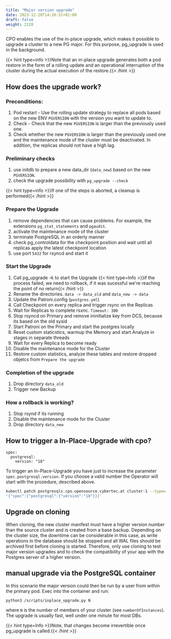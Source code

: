 ```yaml
---
title: "Major version upgrade"
date: 2023-12-28T14:26:51+01:00
draft: false
weight: 2120
---
```


CPO enables the use of the in-place upgrade, which makes it possible to upgrade a cluster to a new PG major. For this purpose, pg_upgrade is used in the background.

{{< hint type=info >}}Note that an in-place upgrade generates both a pod restore in the form of a rolling update and an operational interruption of the cluster during the actual execution of the restore.{{< /hint >}}


## How does the upgrade work?

### Preconditions:
1. Pod restart - Use the rolling update strategy to replace all pods based on the new ENV `PGVERSION` with the version you want to update to.
2. Check - Check that the new `PGVERSION` is larger than the previously used one.
3. Check whether the new `PGVERSION` is larger than the previously used one and the maintenance mode of the cluster must be deactivated. In addition, the replicas should not have a high lag.

### Preliminary checks

1. use initdb to prepare a new data_dir (`data_new`) based on the new `PGVERSION`.
2. check the upgrade possibility with `pg_upgrade --check`

{{< hint type=info >}}If one of the steps is aborted, a cleanup is performed{{< /hint >}}

### Prepare the Upgrade
1. remove dependencies that can cause problems. For example, the extensions `pg_stat_statements` and `pgaudit`.
2. activate the maintenance mode of the cluster
3. terminate PostgreSQL in an orderly manner
4. check pg_controldata for the checkpoint position and wait until all replicas apply the latest checkpoint location
5. use port `5432` for rsyncd and start it 

### Start the Upgrade

1. Call pg_upgrade -k to start the Upgrade
{{< hint type=Info >}}if the process failed, we need to rollback, if it was sucessful we're reaching the point of no return{{< /hint >}}
2. Rename the directories. `data -> data_old` and `data_new -> data`
3. Update the Patroni.config (`postgres.yml`)
4. Call Checkpoint on every replica and trigger rsync on the Replicas
5. Wait for Replicas to complete rsxnc. `Timeout: 300` 
6. Stop rsyncd on Primary and remove ininitialize key from DCS, because its based on the old sysid
7. Start Patroni on the Primary and start the postgres locally
8. Reset custom staticstics, warmup the Memory and start Analyze in stages in separate threads
9. Wait for every Replica to become ready
10. Disable the maintenance mode for the Cluster
11. Restore custom statistics, analyze these tables and restore dropped objetcs from `Prepare the upgrade`

### Completion of the upgrade
1. Drop directory `data_old`
2. Trigger new Backup

### How a rollback is working?
1. Stop rsynd if its running
2. Disable the maintenance mode for the Cluster
3. Drop directory `data_new`


## How to trigger a In-Place-Upgrade with cpo?

```
spec:
  postgresql:
    version: "18"
```
To trigger an In-Place-Upgrade you have just to increase the parameter `spec.postgresql.version`. If you choose a valid number the Operator will start with the prozedure, described above. 

```sh
kubectl patch postgresqls.cpo.opensource.cybertec.at cluster-1 --type='merge' -p \
'{"spec":{"postgresql":{"version":"18"}}}'
```

## Upgrade on cloning

When cloning, the new cluster manifest must have a higher version number than the source cluster and is created from a base backup. Depending on the cluster size, the downtime can be considerable in this case, as write operations in the database should be stopped and all WAL files should be archived first before cloning is started. Therefore, only use cloning to test major version upgrades and to check the compatibility of your app with the Postgres server of a higher version.

## manual upgrade via the PostgreSQL container 

In this scenario the major version could then be run by a user from within the primary pod. Exec into the container and run:

```
python3 /scripts/inplace_upgrade.py N
```

where `N` is the number of members of your cluster (see `numberOfInstances`). The upgrade is usually fast, well under one minute for most DBs. 

{{< hint type=Info >}}Note, that changes become irrevertible once pg_upgrade is called.{{< /hint >}}
